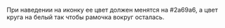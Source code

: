 При наведении на иконку ее цвет должен менятся на #2a69a6, а цвет круга на белый так чтобы рамочка вокруг осталась.
